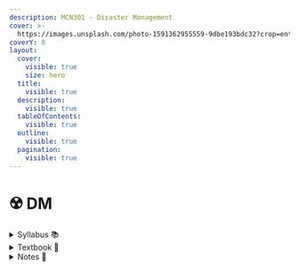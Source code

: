 ```yaml
---
description: MCN301 - Disaster Management
cover: >-
  https://images.unsplash.com/photo-1591362955559-9dbe193bdc32?crop=entropy&cs=srgb&fm=jpg&ixid=M3wxOTcwMjR8MHwxfHNlYXJjaHw3fHxmbG9vZHxlbnwwfHx8fDE3MTkwNTI5NzF8MA&ixlib=rb-4.0.3&q=85
coverY: 0
layout:
  cover:
    visible: true
    size: hero
  title:
    visible: true
  description:
    visible: true
  tableOfContents:
    visible: true
  outline:
    visible: true
  pagination:
    visible: true
---
```


# ☢️ DM

<details>

<summary>Syllabus 📚</summary>

[MCN301](https://drive.google.com/file/d/1zyt6QnDBJPU\_7WlP2bPwkAwkHk1tP6AS/view?usp=drive\_link)👈

</details>

<details>

<summary>Textbook 📖</summary>

[DM Textbook](https://drive.google.com/drive/folders/15vydPdXNYJ7c32zOD6N6J4U1mHCaSLP7?usp=drive_link)👈

</details>

<details>

<summary>Notes 📒</summary>

[DM Notes](https://drive.google.com/drive/folders/1omwxKhi3WFj5yjJaawcFcqvv8U852UZB?usp=drive_link)👈

</details>

